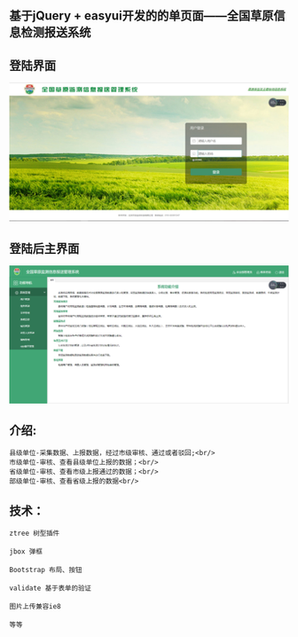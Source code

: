 <h2>基于jQuery + easyui开发的的单页面——全国草原信息检测报送系统</h2>

## 登陆界面
![登陆界面](/img/2.png "登陆界面")

## 登陆后主界面

![主界面](/img/1.png "主界面")


## 介绍:
	县级单位-采集数据、上报数据，经过市级审核、通过或者驳回;<br/>
	市级单位-审核、查看县级单位上报的数据；<br/>
	省级单位-审核、查看市级上报通过的数据；<br/>
	部级单位-审核、查看省级上报的数据<br/>

## 技术：

	ztree 树型插件
	
	jbox 弹框
	
	Bootstrap 布局、按钮
	
	validate 基于表单的验证
	
	图片上传兼容ie8
	
	等等